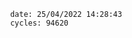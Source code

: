 

                date: 25/04/2022 14:28:43
                cycles: 94620

                         